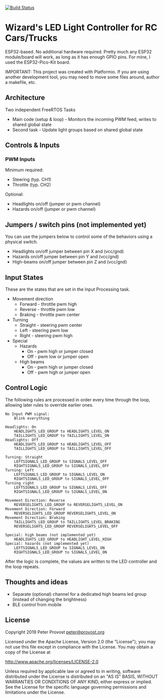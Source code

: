 [![Build Status](https://travis-ci.org/PProvost/ESP32_RCCar_Lights_Controller.svg?branch=master)](https://travis-ci.org/PProvost/ESP32_RCCar_Lights_Controller)

# Wizard's LED Light Controller for RC Cars/Trucks

ESP32-based. No additional hardware required. Pretty much any
ESP32 module/board will work, as long as it has enough GPIO pins.
For mine, I used the ESP32-Pico-Kit board.

IMPORTANT: This project was created with Platformio. If you are using another
development tool, you may need to move some files around, author a makefile,
etc.

## Architecture

Two independent FreeRTOS Tasks

- Main code (setup & loop) - Monitors the incoming PWM feed, writes to shared global state
- Second task - Update light groups based on shared global state

## Controls & Inputs

### PWM Inputs

Minimum required:

- Steering (typ. CH1)
- Throttle (typ. CH2)

Optional:

- Headlights on/off (jumper or pwm channel)
- Hazards on/off (jumper or pwm channel)

## Jumpers / switch pins (not implemented yet)

You can use the jumpers below to control some of the behaviors
using a physical switch.

- Headlights on/off jumper between pin X and (vcc/gnd)
- Hazards on/off jumper between pin Y and (vcc/gnd)
- High-beams on/off jumper between pin Z and (vcc/gnd)

## Input States

These are the states that are set in the Input Processing task.

- Movement direction
  - Forward - throttle pwm high
  - Reverse - throttle pwm low
  - Braking - throttle pwm center
- Turning
  - Straight - steering pwm center
  - Left - steering pwm low
  - Right - steering pwm high
- Special
  - Hazards
    - On - pwm high or jumper closed
    - Off - pwm low or jumper open
  - High beams
    - On - pwm high or jumper closed
    - Off - pwm high or jumper open

## Control Logic

The following rules are processed in order every time through the loop,
allowing later rules to override earlier ones.

```
No Input PWM signal:
    Blink everything

Headlights: On
    HEADLIGHTS_LED_GROUP to HEADLIGHTS_LEVEL_ON
    TAILLIGHTS_LED_GROUP to TAILLIGHTS_LEVEL_ON
Headlights: Off
    HEADLIGHTS_LED_GROUP to HEADLIGHTS_LEVEL_OFF
    TAILLIGHTS_LED_GROUP to TAILLIGHTS_LEVEL_OFF

Turning: Straight
    LEFTSIGNALS_LED_GROUP to SIGNALS_LEVEL_OFF
    RIGHTSIGNALS_LED_GROUP to SIGNALS_LEVEL_OFF
Turning: Left
    LEFTSIGNALS_LED_GROUP to SIGNALS_LEVEL_ON
    RIGHTSIGNALS_LED_GROUP to SIGNALS_LEVEL_OFF
Turning right
    LEFTSIGNALS_LED_GROUP to SIGNALS_LEVEL_OFF
    RIGHTSIGNALS_LED_GROUP to SIGNALS_LEVEL_ON

Movement Direction: Reverse
    REVERSELIGHTS_LED_GROUP to REVERSELIGHTS_LEVEL_ON
Movement Direction: Forward
    REVERSELIGHTS_LED_GROUP REVERSELIGHTS_LEVEL_ON
Movement Direction: Braking
    TAILLIGHTS_LED_GROUP to TAILLIGHTS_LEVEL_BRAKING
    REVERSELIGHTS_LED_GROUP REVERSELIGHTS_LEVEL_OFF

Special: high beams (not implemented yet)
    HEADLIGHTS_LED_GROUP to HEADLIGHT_LEVEL_HIGH
Special: hazards (not implemented yet)
    LEFTSIGNALS_LED_GROUP to SIGNALS_LEVEL_ON
    RIGHTSIGNALS_LED_GROUP to SIGNALS_LEVEL_ON
```

After the logic is complete, the values are written to the LED controller and the loop repeats.

## Thoughts and ideas

- Separate (optional) channel for a dedicated high beams led group (instead of changing the brightness)
- BLE control from mobile

## License

Copyright 2019 Peter Provost <peter@provost.org>

Licensed under the Apache License, Version 2.0 (the "License");
you may not use this file except in compliance with the License.
You may obtain a copy of the License at

http://www.apache.org/licenses/LICENSE-2.0

Unless required by applicable law or agreed to in writing, software
distributed under the License is distributed on an "AS IS" BASIS,
WITHOUT WARRANTIES OR CONDITIONS OF ANY KIND, either express or implied.
See the License for the specific language governing permissions and
limitations under the License.
